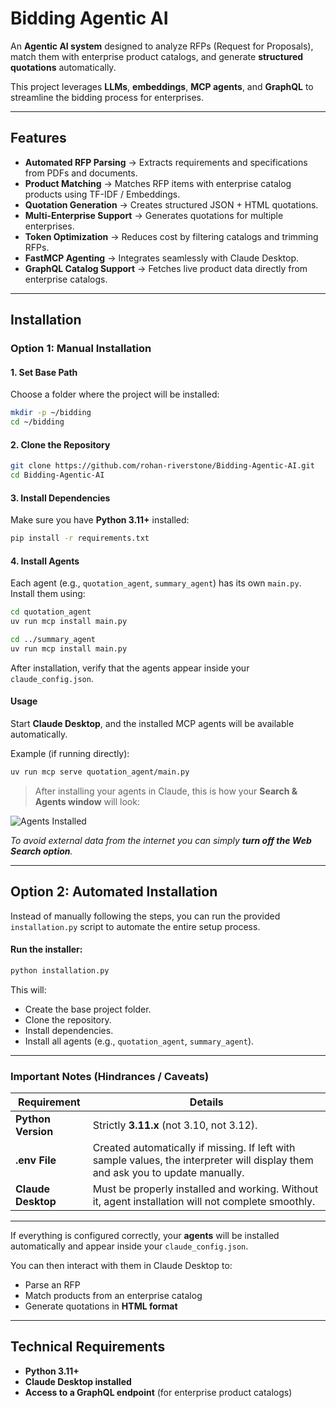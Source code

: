 # Bidding Agentic AI

An **Agentic AI system** designed to analyze RFPs (Request for Proposals), match them with enterprise product catalogs, and generate **structured quotations** automatically.  

This project leverages **LLMs**, **embeddings**, **MCP agents**, and **GraphQL** to streamline the bidding process for enterprises.  

---

## Features  
- **Automated RFP Parsing** → Extracts requirements and specifications from PDFs and documents.  
- **Product Matching** → Matches RFP items with enterprise catalog products using TF-IDF / Embeddings.  
- **Quotation Generation** → Creates structured JSON + HTML quotations.  
- **Multi-Enterprise Support** → Generates quotations for multiple enterprises.  
- **Token Optimization** → Reduces cost by filtering catalogs and trimming RFPs.  
- **FastMCP Agenting** → Integrates seamlessly with Claude Desktop.  
- **GraphQL Catalog Support** → Fetches live product data directly from enterprise catalogs.  

---

## Installation  

### Option 1: Manual Installation  

#### 1. Set Base Path  
Choose a folder where the project will be installed:  
```bash
mkdir -p ~/bidding
cd ~/bidding
```

#### 2. Clone the Repository  
```bash
git clone https://github.com/rohan-riverstone/Bidding-Agentic-AI.git
cd Bidding-Agentic-AI
```

#### 3. Install Dependencies  
Make sure you have **Python 3.11+** installed:  
```bash
pip install -r requirements.txt
```

#### 4. Install Agents  
Each agent (e.g., `quotation_agent`, `summary_agent`) has its own `main.py`.  
Install them using:  
```bash
cd quotation_agent
uv run mcp install main.py

cd ../summary_agent
uv run mcp install main.py
```

After installation, verify that the agents appear inside your `claude_config.json`.  

#### Usage  
Start **Claude Desktop**, and the installed MCP agents will be available automatically.  

Example (if running directly):  
```bash
uv run mcp serve quotation_agent/main.py
```

> After installing your agents in Claude, this is how your **Search & Agents window** will look:  

![Agents Installed](https://github.com/user-attachments/assets/d29f1574-7d54-4c41-aa8c-f13f3ab32a31)  

_To avoid external data from the internet you can simply **turn off the Web Search option**._  

---

## Option 2: Automated Installation  

Instead of manually following the steps, you can run the provided `installation.py` script to automate the entire setup process.  

#### Run the installer:  
```bash
python installation.py
```

This will:  
- Create the base project folder.  
- Clone the repository.  
- Install dependencies.  
- Install all agents (e.g., `quotation_agent`, `summary_agent`).  

---

### Important Notes (Hindrances / Caveats)  

| Requirement      | Details |
|------------------|---------|
| **Python Version** | Strictly **3.11.x** (not 3.10, not 3.12). |
| **.env File** | Created automatically if missing. If left with sample values, the interpreter will display them and ask you to update manually. |
| **Claude Desktop** | Must be properly installed and working. Without it, agent installation will not complete smoothly. |

---

If everything is configured correctly, your **agents** will be installed automatically and appear inside your `claude_config.json`.  

You can then interact with them in Claude Desktop to:  
- Parse an RFP  
- Match products from an enterprise catalog  
- Generate quotations in **HTML format**  

---

## Technical Requirements  

- **Python 3.11+**  
- **Claude Desktop installed**  
- **Access to a GraphQL endpoint** (for enterprise product catalogs)  
